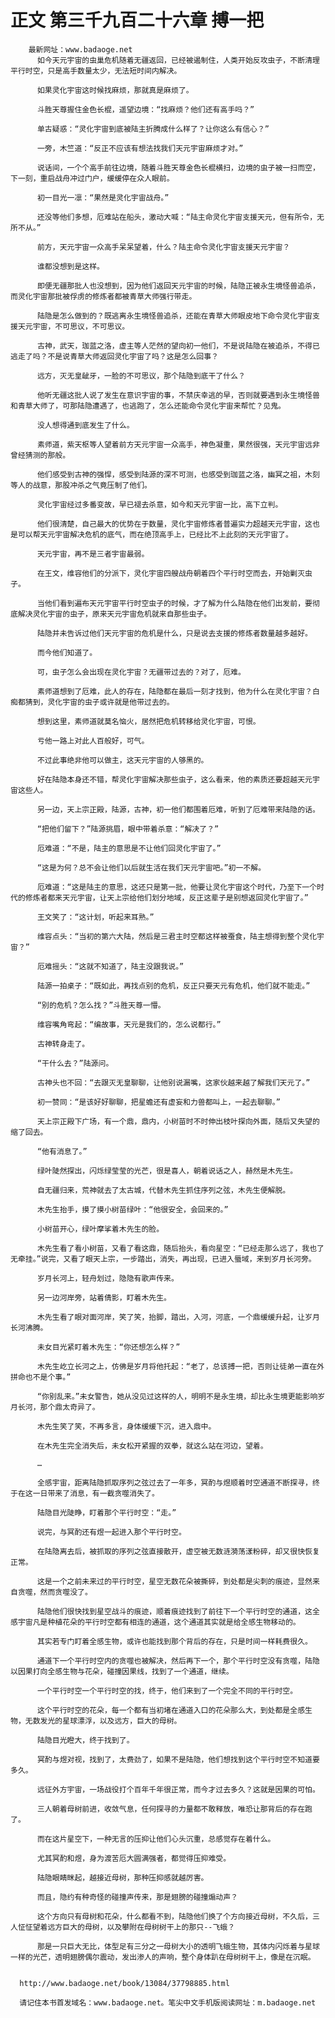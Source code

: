 # 正文 第三千九百二十六章 搏一把
        最新网址：www.badaoge.net
          如今天元宇宙的虫巢危机随着无疆返回，已经被遏制住，人类开始反攻虫子，不断清理平行时空，只是高手数量太少，无法短时间内解决。
      
          如果灵化宇宙这时候找麻烦，那就真是麻烦了。
      
          斗胜天尊握住金色长棍，遥望边境：“找麻烦？他们还有高手吗？”
      
          单古疑惑：“灵化宇宙到底被陆主折腾成什么样了？让你这么有信心？”
      
          一旁，木竺道：“反正不应该有想法找我们天元宇宙麻烦才对。”
      
          说话间，一个个高手前往边境，随着斗胜天尊金色长棍横扫，边境的虫子被一扫而空，下一刻，重启战舟冲过门户，缓缓停在众人眼前。
      
          初一目光一凛：“果然是灵化宇宙战舟。”
      
          还没等他们多想，厄难站在船头，激动大喊：“陆主命灵化宇宙支援天元，但有所令，无所不从。”
      
          前方，天元宇宙一众高手呆呆望着，什么？陆主命令灵化宇宙支援天元宇宙？
      
          谁都没想到是这样。
      
          即便无疆那批人也没想到，因为他们返回天元宇宙的时候，陆隐正被永生境怪兽追杀，而灵化宇宙那批被俘虏的修炼者都被青草大师强行带走。
      
          陆隐是怎么做到的？既逃离永生境怪兽追杀，还能在青草大师眼皮地下命令灵化宇宙支援天元宇宙，不可思议，不可思议。
      
          古神，武天，珈蓝之洛，虚主等人茫然的望向初一他们，不是说陆隐在被追杀，不得已逃走了吗？不是说青草大师返回灵化宇宙了吗？这是怎么回事？
      
          远方，灭无皇龇牙，一脸的不可思议，那个陆隐到底干了什么？
      
          他听无疆这批人说了发生在意识宇宙的事，不禁庆幸逃的早，否则就要遇到永生境怪兽和青草大师了，可那陆隐遭遇了，也逃跑了，怎么还能命令灵化宇宙来帮忙？见鬼。
      
          没人想得通到底发生了什么。
      
          素师道，紫天枢等人望着前方天元宇宙一众高手，神色凝重，果然很强，天元宇宙远非曾经猜测的那般。
      
          他们感受到古神的强悍，感受到陆源的深不可测，也感受到珈蓝之洛，幽冥之祖，木刻等人的战意，那股冲杀之气竟压制了他们。
      
          灵化宇宙经过多番变故，早已褪去杀意，如今和天元宇宙一比，高下立判。
      
          他们很清楚，自己最大的优势在于数量，灵化宇宙修炼者普遍实力超越天元宇宙，这也是可以帮天元宇宙解决危机的底气，而在绝顶高手上，已经比不上此刻的天元宇宙了。
      
          天元宇宙，再不是三者宇宙最弱。
      
          在王文，维容他们的分派下，灵化宇宙四艘战舟朝着四个平行时空而去，开始剿灭虫子。
      
          当他们看到遍布天元宇宙平行时空虫子的时候，才了解为什么陆隐在他们出发前，要彻底解决灵化宇宙的虫子，原来天元宇宙危机就来自那些虫子。
      
          陆隐并未告诉过他们天元宇宙的危机是什么，只是说去支援的修炼者数量越多越好。
      
          而今他们知道了。
      
          可，虫子怎么会出现在灵化宇宙？无疆带过去的？对了，厄难。
      
          素师道想到了厄难，此人的存在，陆隐都在最后一刻才找到，他为什么在灵化宇宙？白痴都猜到，灵化宇宙的虫子或许就是他带过去的。
      
          想到这里，素师道就莫名恼火，居然把危机转移给灵化宇宙，可恨。
      
          亏他一路上对此人百般好，可气。
      
          不过此事绝非他可以做主，这天元宇宙的人够黑的。
      
          好在陆隐本身还不错，帮灵化宇宙解决那些虫子，这么看来，他的素质还要超越天元宇宙这些人。
      
          另一边，天上宗正殿，陆源，古神，初一他们都围着厄难，听到了厄难带来陆隐的话。
      
          “把他们留下？”陆源挑眉，眼中带着杀意：“解决了？”
      
          厄难道：“不是，陆主的意思是不让他们回灵化宇宙了。”
      
          “这是为何？总不会让他们以后就生活在我们天元宇宙吧。”初一不解。
      
          厄难道：“这是陆主的意思，这还只是第一批，他要让灵化宇宙这个时代，乃至下一个时代的修炼者都来天元宇宙，让天上宗给他们划分地域，反正这辈子是别想返回灵化宇宙了。”
      
          王文笑了：“这计划，听起来耳熟。”
      
          维容点头：“当初的第六大陆，然后是三君主时空都这样被蚕食，陆主想得到整个灵化宇宙？”
      
          厄难摇头：“这就不知道了，陆主没跟我说。”
      
          陆源一拍桌子：“既如此，再找点别的危机，反正只要天元有危机，他们就不能走。”
      
          “别的危机？怎么找？”斗胜天尊一懵。
      
          维容嘴角弯起：“编故事，天元是我们的，怎么说都行。”
      
          古神转身走了。
      
          “干什么去？”陆源问。
      
          古神头也不回：“去跟灭无皇聊聊，让他别说漏嘴，这家伙越来越了解我们天元了。”
      
          初一赞同：“是该好好聊聊，把星蟾还有虚妄和力兽都叫上，一起去聊聊。”
      
          天上宗正殿下广场，有一个鼎，鼎内，小树苗时不时伸出枝叶探向外面，随后又失望的缩了回去。
      
          “他有消息了。”
      
          绿叶陡然探出，闪烁绿莹莹的光芒，很是喜人，朝着说话之人，赫然是木先生。
      
          自无疆归来，荒神就去了太古城，代替木先生抓住序列之弦，木先生便解脱。
      
          木先生抬手，摸了摸小树苗绿叶：“他很安全，会回来的。”
      
          小树苗开心，绿叶摩挲着木先生的脸。
      
          木先生看了看小树苗，又看了看这鼎，随后抬头，看向星空：“已经走那么远了，我也了无牵挂。”说完，又看了眼天上宗，一步踏出，消失，再出现，已进入蜃域，来到岁月长河旁。
      
          岁月长河上，轻舟划过，隐隐有歌声传来。
      
          另一边河岸旁，站着倩影，盯着木先生。
      
          木先生看了眼对面河岸，笑了笑，抬脚，踏出，入河，河底，一个鼎缓缓升起，让岁月长河沸腾。
      
          未女目光紧盯着木先生：“你还想怎么样？”
      
          木先生屹立长河之上，仿佛是岁月将他托起：“老了，总该搏一把，否则让徒弟一直在外拼命也不是个事。”
      
          “你别乱来。”未女警告，她从没见过这样的人，明明不是永生境，却比永生境更能影响岁月长河，那个鼎太奇异了。
      
          木先生笑了笑，不再多言，身体缓缓下沉，进入鼎中。
      
          在木先生完全消失后，未女松开紧握的双拳，就这么站在河边，望着。
      
          …
      
          全感宇宙，距离陆隐抓取序列之弦过去了一年多，冥酌与煜顺着时空通道不断探寻，终于在这一日带来了消息，有一截贪噬消失了。
      
          陆隐目光陡睁，盯着那个平行时空：“走。”
      
          说完，与冥酌还有煜一起进入那个平行时空。
      
          在陆隐离去后，被抓取的序列之弦直接散开，虚空被无数涟漪荡漾粉碎，却又很快恢复正常。
      
          这是一个之前未来过的平行时空，星空无数花朵被撕碎，到处都是尖刺的痕迹，显然来自贪噬，然而贪噬没了。
      
          陆隐他们很快找到星空战斗的痕迹，顺着痕迹找到了前往下一个平行时空的通道，这全感宇宙凡是种植花朵的平行时空都有相连的通道，这个通道其实就是给全感生物移动的。
      
          其实若专门盯着全感生物，或许也能找到那个背后的存在，只是时间一样耗费很久。
      
          通道下一个平行时空内的贪噬也被解决，然后再下一个，那个平行时空没有贪噬，陆隐以因果打向全感生物与花朵，碰撞因果线，找到了一个通道，继续。
      
          一个平行时空一个平行时空的找，终于，他们来到了一个完全不同的平行时空。
      
          这个平行时空的花朵，每一个都有当初堵在通道入口的花朵那么大，到处都是全感生物，无数发光的星球漂浮，以及远方，巨大的母树。
      
          陆隐目光瞪大，终于找到了。
      
          冥酌与煜对视，找到了，太费劲了，如果不是陆隐，他们想找到这个平行时空不知道要多久。
      
          远征外方宇宙，一场战役打个百年千年很正常，而今才过去多久？这就是因果的可怕。
      
          三人朝着母树前进，收敛气息，任何探寻的力量都不敢释放，唯恐让那背后的存在跑了。
      
          而在这片星空下，一种无言的压抑让他们心头沉重，总感觉存在着什么。
      
          尤其冥酌和煜，身为渡苦厄大圆满强者，都觉得压抑难受。
      
          陆隐眼睛眯起，越接近母树，那种压抑感就越厉害。
      
          而且，隐约有种奇怪的碰撞声传来，那是翅膀的碰撞煽动声？
      
          这个方向只有母树和花朵，什么都看不到，陆隐他们换了个方向接近母树，不久后，三人怔怔望着远方巨大的母树，以及攀附在母树树干上的那只--飞蛾？
      
          那是一只巨大无比，体型足有三分之一母树大小的透明飞蛾生物，其体内闪烁着与星球一样的光芒，透明翅膀偶尔震动，发出渗人的声响，整个身体趴在母树树干上，像是在沉眠。
      
      
      http://www.badaoge.net/book/13084/37798885.html
      
      请记住本书首发域名：www.badaoge.net。笔尖中文手机版阅读网址：m.badaoge.net